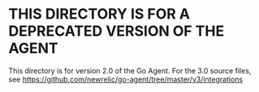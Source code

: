 # THIS DIRECTORY IS FOR A DEPRECATED VERSION OF THE AGENT

This directory is for version 2.0 of the Go Agent. For the 3.0 source files, see https://github.com/newrelic/go-agent/tree/master/v3/integrations
